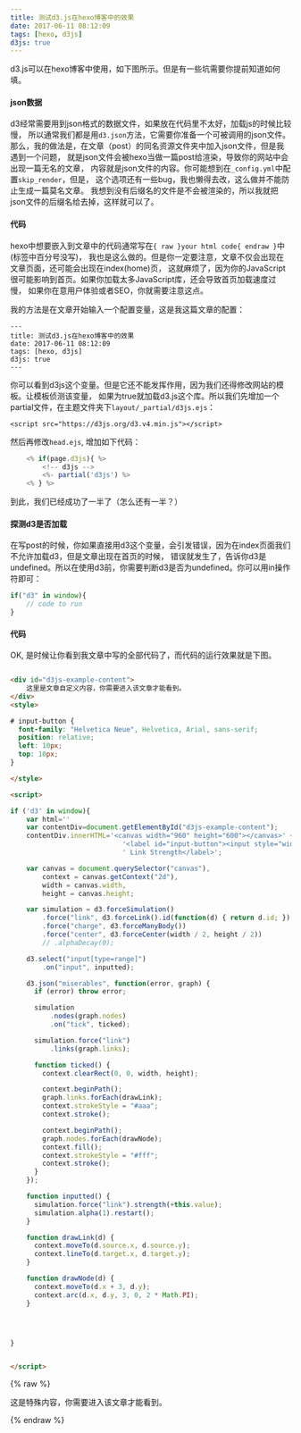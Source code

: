 ```yaml
---
title: 测试d3.js在hexo博客中的效果
date: 2017-06-11 08:12:09
tags: [hexo, d3js]
d3js: true
---
```


d3.js可以在hexo博客中使用，如下图所示。但是有一些坑需要你提前知道如何填。

#### json数据

d3经常需要用到json格式的数据文件，如果放在代码里不太好，加载js的时候比较慢，
所以通常我们都是用`d3.json`方法，它需要你准备一个可被调用的json文件。
那么，我的做法是，在文章（post）的同名资源文件夹中加入json文件，但是我遇到一个问题，
就是json文件会被hexo当做一篇post给渲染，导致你的网站中会出现一篇无名的文章，
内容就是json文件的内容。你可能想到在`_config.yml`中配置`skip_render`，但是，
这个选项还有一些bug，我也懒得去改，这么做并不能防止生成一篇莫名文章。
我想到没有后缀名的文件是不会被渲染的，所以我就把json文件的后缀名给去掉，这样就可以了。

#### 代码

hexo中想要嵌入到文章中的代码通常写在`{ raw }your html code{ endraw }`中(标签中百分号没写)，
我也是这么做的。但是你一定要注意，文章不仅会出现在文章页面，还可能会出现在index(home)页，
这就麻烦了，因为你的JavaScript很可能影响到首页。如果你加载太多JavaScript库，还会导致首页加载速度过慢，
如果你在意用户体验或者SEO，你就需要注意这点。

我的方法是在文章开始输入一个配置变量，这是我这篇文章的配置：

```
---
title: 测试d3.js在hexo博客中的效果
date: 2017-06-11 08:12:09
tags: [hexo, d3js]
d3js: true
---
```

你可以看到d3js这个变量。但是它还不能发挥作用，因为我们还得修改网站的模板。让模板侦测该变量，
如果为true就加载d3.js这个库。所以我们先增加一个partial文件，在主题文件夹下`layout/_partial/d3js.ejs`：

```
<script src="https://d3js.org/d3.v4.min.js"></script>
```

然后再修改`head.ejs`, 增加如下代码：

```javascript
    <% if(page.d3js){ %>
        <!-- d3js -->
        <%- partial('d3js') %>
    <% } %>
```

到此，我们已经成功了一半了（怎么还有一半？）

#### 探测d3是否加载

在写post的时候，你如果直接用d3这个变量，会引发错误，因为在index页面我们不允许加载d3，但是文章出现在首页的时候，
错误就发生了，告诉你d3是undefined。所以在使用d3前，你需要判断d3是否为undefined。你可以用in操作符即可：

```javascript
if("d3" in window){
    // code to run
} 
```


#### 代码

OK, 是时候让你看到我文章中写的全部代码了，而代码的运行效果就是下图。

```html

<div id="d3js-example-content">
    这里是文章自定义内容，你需要进入该文章才能看到。
</div>  
<style>

# input-button {
  font-family: "Helvetica Neue", Helvetica, Arial, sans-serif;
  position: relative;
  left: 10px;
  top: 10px;
}

</style>

<script>

if ('d3' in window){
    var html=''
    var contentDiv=document.getElementById("d3js-example-content");
    contentDiv.innerHTML='<canvas width="960" height="600"></canvas>' +
                            '<label id="input-button"><input style="width:240px;" type="range" min="0" max="1" step="any" value="0.5">'+
                            ' Link Strength</label>';

    var canvas = document.querySelector("canvas"),
        context = canvas.getContext("2d"),
        width = canvas.width,
        height = canvas.height;

    var simulation = d3.forceSimulation()
        .force("link", d3.forceLink().id(function(d) { return d.id; }).strength(0.5))
        .force("charge", d3.forceManyBody())
        .force("center", d3.forceCenter(width / 2, height / 2))
        // .alphaDecay(0);

    d3.select("input[type=range]")
        .on("input", inputted);

    d3.json("miserables", function(error, graph) {
      if (error) throw error;

      simulation
          .nodes(graph.nodes)
          .on("tick", ticked);

      simulation.force("link")
          .links(graph.links);

      function ticked() {
        context.clearRect(0, 0, width, height);

        context.beginPath();
        graph.links.forEach(drawLink);
        context.strokeStyle = "#aaa";
        context.stroke();

        context.beginPath();
        graph.nodes.forEach(drawNode);
        context.fill();
        context.strokeStyle = "#fff";
        context.stroke();
      }
    });

    function inputted() {
      simulation.force("link").strength(+this.value);
      simulation.alpha(1).restart();
    }

    function drawLink(d) {
      context.moveTo(d.source.x, d.source.y);
      context.lineTo(d.target.x, d.target.y);
    }

    function drawNode(d) {
      context.moveTo(d.x + 3, d.y);
      context.arc(d.x, d.y, 3, 0, 2 * Math.PI);
    }




}


</script>
```



{% raw %}

<div id="d3js-example-content">
    这是特殊内容，你需要进入该文章才能看到。
</div>  

<style>

# input-button {
  font-family: "Helvetica Neue", Helvetica, Arial, sans-serif;
  position: relative;
  left: 10px;
  top: 10px;
}

</style>

<script>

if ('d3' in window){
    var html=''
    var contentDiv=document.getElementById("d3js-example-content");
    contentDiv.innerHTML='<canvas width="960" height="600"></canvas>' +
                            '<label id="input-button"><input style="width:240px;" type="range" min="0" max="1" step="any" value="0.5">'+
                            ' Link Strength</label>';

    var canvas = document.querySelector("canvas"),
        context = canvas.getContext("2d"),
        width = canvas.width,
        height = canvas.height;

    var simulation = d3.forceSimulation()
        .force("link", d3.forceLink().id(function(d) { return d.id; }).strength(0.5))
        .force("charge", d3.forceManyBody())
        .force("center", d3.forceCenter(width / 2, height / 2))
        // .alphaDecay(0);

    d3.select("input[type=range]")
        .on("input", inputted);

    d3.json("miserables", function(error, graph) {
      if (error) throw error;

      simulation
          .nodes(graph.nodes)
          .on("tick", ticked);

      simulation.force("link")
          .links(graph.links);

      function ticked() {
        context.clearRect(0, 0, width, height);

        context.beginPath();
        graph.links.forEach(drawLink);
        context.strokeStyle = "#aaa";
        context.stroke();

        context.beginPath();
        graph.nodes.forEach(drawNode);
        context.fill();
        context.strokeStyle = "#fff";
        context.stroke();
      }
    });

    function inputted() {
      simulation.force("link").strength(+this.value);
      simulation.alpha(1).restart();
    }

    function drawLink(d) {
      context.moveTo(d.source.x, d.source.y);
      context.lineTo(d.target.x, d.target.y);
    }

    function drawNode(d) {
      context.moveTo(d.x + 3, d.y);
      context.arc(d.x, d.y, 3, 0, 2 * Math.PI);
    }




}


</script>
{% endraw %}

